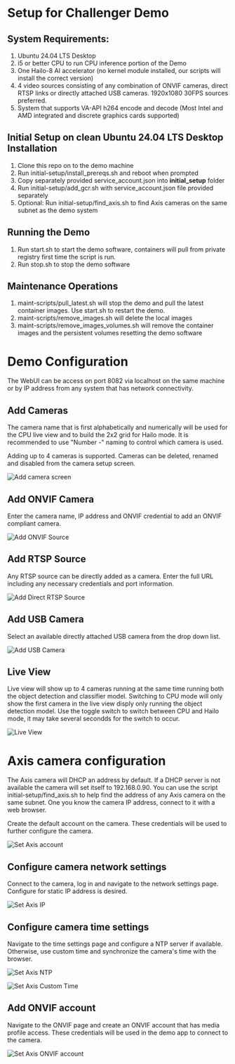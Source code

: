 # Setup for Challenger Demo

## System Requirements:

1. Ubuntu 24.04 LTS Desktop
2. i5 or better CPU to run CPU inference portion of the Demo
3. One Hailo-8 AI accelerator (no kernel module installed, our scripts will install the correct version)
4. 4 video sources consisting of any combination of ONVIF cameras, direct RTSP links or directly attached USB cameras. 1920x1080 30FPS sources preferred.
5. System that supports VA-API h264 encode and decode (Most Intel and AMD integrated and discrete graphics cards supported)  

## Initial Setup on clean Ubuntu 24.04 LTS Desktop Installation

1. Clone this repo on to the demo machine
2. Run initial-setup/install_prereqs.sh and reboot when  prompted
3. Copy separately provided service_account.json into **initial_setup** folder
4. Run initial-setup/add_gcr.sh with service_account.json file provided separately
5. Optional: Run initial-setup/find_axis.sh to find Axis cameras on the same subnet as the demo system

## Running the Demo

1. Run start.sh to start the demo software, containers will pull from private registry first time the script is run.
2. Run stop.sh to stop the demo software

## Maintenance Operations

1. maint-scripts/pull_latest.sh will stop the demo and pull the latest container images. Use start.sh to restart the demo.
2. maint-scripts/remove_images.sh will delete the local images 
3. maint-scripts/remove_images_volumes.sh will remove the container images and the persistent volumes resetting the demo software

# Demo Configuration

The WebUI can be access on port 8082 via localhost on the same machine or by IP address from any system that has network connectivity.

## Add Cameras

The camera name that is first alphabetically and numerically will be used for the CPU live view and to build the 2x2 grid for Hailo mode. It is recommended to use "Number -" naming to control which camera is used. 

Adding up to 4 cameras is supported. Cameras can be deleted, renamed and disabled from the camera setup screen.

![Add camera screen](assets/add_camera.png)

## Add ONVIF Camera

Enter the camera name, IP address and ONVIF credential to add an ONVIF compliant camera. 

![Add ONVIF Source](assets/onvif.png)

## Add RTSP Source

Any RTSP source can be directly added as a camera. Enter the full URL including any necessary credentials and port information.

![Add Direct RTSP Source](assets/direct_link.png)

## Add USB Camera 

Select an available directly attached USB camera from the drop down list.

![Add USB Camera](assets/usb.png)

## Live View

Live view will show up to 4 cameras running at the same time running both the object detection and classifier model. Switching to CPU mode will only show the first camera in the live view disply only running the object detection model. Use the toggle switch to switch between CPU and Hailo mode, it may take several secondds for the switch to occur. 

![Live View](assets/live_view.png)

# Axis camera configuration

The Axis camera will DHCP an address by default. If a DHCP server is not available the camera will set itself to 192.168.0.90. You can use the script initial-setup/find_axis.sh to help find the address of any Axis camera on the same subnet. One you know the camera IP address, connect to it with a web browser.

Create the default account on the camera. These credentials will be used to further configure the camera.

![Set Axis account](assets/axis_account.png)

## Configure camera network settings

Connect to the camera, log in and navigate to the network settings page. Configure for static IP address is desired.

![Set Axis IP](assets/axis_network.png)

## Configure camera time settings

Navigate to the time settings page and configure a NTP server if available. Otherwise, use custom time and synchronize the camera's time with the browser.

![Set Axis NTP](assets/axis_ntp.png)

![Set Axis Custom Time](assets/axis_custom_time.png)

## Add ONVIF account

Navigate to the ONVIF  page and create an ONVIF account that has media profile access. These credentials will be used in the demo app to connect to the camera.

![Set Axis ONVIF account](assets/axis_onvif.png)



